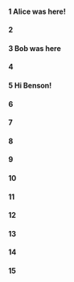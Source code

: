 #### 1 Alice was here!
#### 2
#### 3 Bob was here
#### 4
#### 5 Hi Benson!
#### 6
#### 7
#### 8
#### 9
#### 10
#### 11
#### 12
#### 13
#### 14
#### 15
